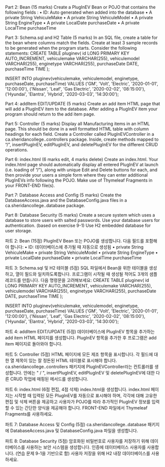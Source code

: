 Part 2: Bean (15 marks) 
Create a PlugInEV Bean or POJO that contains the following fields :
•	ID: Auto generated when added into the database 
•	A private String VehiculeMake 
•	A private String VehiculeModel
•	A private String EngineType
•	A private LocalDate purchaseDate
•	A private LocalTime purchaseTime

Part 3: Schema.sql and H2 Table (5 marks) 
In an SQL file, create a table for the bean where columns match the fields.  Create at least 3 sample records to be generated when the program starts. Consider the following statements: 
CREATE TABLE pluginev( 
id LONG PRIMARY KEY AUTO_INCREMENT, 
vehiculemake VARCHAR(255), 
vehiculemodel VARCHAR(255),
enginetype VARCHAR(255), 
purchaseDate DATE, 
purchaseTime TIME 
); 

INSERT INTO pluginev(vehiculemake, vehiculemodel, enginetype, purchaseDate, purchaseTime) VALUES 
('GM', 'Volt', 'Electric', '2020-01-01', '12:00:00'), 
('Nissan', 'Leaf', 'Gas Electric', '2020-02-02', '08:15:00'), 
('Hyundai', 'Elantra', 'Hybrid', '2020-03-03', '14:30:00'); 

Part 4: addItem EDIT/UPDATE (5 marks) 
Create an add item HTML page that will add a PlugInEV item to the database.  After adding a PlugInEV item your program should return to the add item page.   


Part 5: Controller (5 marks) 
Display all Manufacturing items in an HTML page.  This should be done in a well formatted HTML table with column headings for each field.
Create a Controller called PlugInEVController in a ca.sheridancollege.<yourUserName>.controllers package.  Inside, create methods mapped to “/”, insertPlugInEV, editPlugInEV, and deletePlugInEV for the different CRUD operations.

Part 6: index.html (6 marks edit, 4 marks delete) 
Create an index.html.
Your index.html page should automatically display all entered PlugInEV at launch (i.e. loading of “/”), along with unique Edit and Delete buttons for each, and then provide your users a simple form where they can enter additional PlugInEVs info following the POJO. 
Make use of Thymeleaf Fragments in your FRONT-END file(s).

Part 7: Database Access and Config (5 marks) 
Create the DatabaseAccess.java and the DatabaseConfig.java files in a ca.sheridancollege.<yourUserName>.database package.

Part 8: Database Security (5 marks) 
Create a secure system which uses a database to store users with salted passwords. Use your database users for authentication. (based on exercise 9-1)
Use H2 embedded database for user storage.


<korean>
파트 2: Bean (15점)
PlugInEV Bean 또는 POJO를 생성합니다. 다음 필드를 포함해야 합니다:
• ID: 데이터베이스에 추가될 때 자동으로 생성됨
• private String VehiculeMake
• private String VehiculeModel
• private String EngineType
• private LocalDate purchaseDate
• private LocalTime purchaseTime

파트 3: Schema.sql 및 H2 테이블 (5점)
SQL 파일에서 Bean을 위한 테이블을 생성하고, 열이 필드와 일치하도록합니다. 프로그램이 시작될 때 생성될 적어도 3개의 샘플 레코드를 만듭니다. 다음 명령문을 고려해보세요:
CREATE TABLE pluginev(
id LONG PRIMARY KEY AUTO_INCREMENT,
vehiculemake VARCHAR(255),
vehiculemodel VARCHAR(255),
enginetype VARCHAR(255),
purchaseDate DATE,
purchaseTime TIME
);

INSERT INTO pluginev(vehiculemake, vehiculemodel, enginetype, purchaseDate, purchaseTime) VALUES
('GM', 'Volt', 'Electric', '2020-01-01', '12:00:00'),
('Nissan', 'Leaf', 'Gas Electric', '2020-02-02', '08:15:00'),
('Hyundai', 'Elantra', 'Hybrid', '2020-03-03', '14:30:00');

파트 4: addItem EDIT/UPDATE (5점)
데이터베이스에 PlugInEV 항목을 추가하는 add item HTML 페이지를 생성합니다. PlugInEV 항목을 추가한 후 프로그램은 add item 페이지로 돌아와야 합니다.

파트 5: Controller (5점)
HTML 페이지에 모든 제조 항목을 표시합니다. 각 필드에 대한 열 제목이 있는 잘 정돈된 HTML 테이블로 표시해야 합니다.
ca.sheridancollege.<yourUserName>.controllers 패키지에 PlugInEVController라는 컨트롤러를 생성합니다. 안에는 " / ", insertPlugInEV, editPlugInEV 및 deletePlugInEV에 대한 다른 CRUD 작업에 매핑된 메서드를 생성합니다.

파트 6: index.html (6점 편집, 4점 삭제)
index.html을 생성합니다.
index.html 페이지는 시작할 때 입력된 모든 PlugInEV를 자동으로 표시해야 하며, 각각에 대해 고유한 편집 및 삭제 버튼을 제공하고 사용자가 POJO를 따라 추가적인 PlugInEV 정보를 입력할 수 있는 간단한 양식을 제공해야 합니다.
FRONT-END 파일에서 Thymeleaf Fragments를 사용하세요.

파트 7: Database Access 및 Config (5점)
ca.sheridancollege.<yourUserName>.database 패키지에 DatabaseAccess.java 및 DatabaseConfig.java 파일을 생성합니다.

파트 8: Database Security (5점)
암호화된 비밀번호로 사용자를 저장하기 위해 데이터베이스를 사용하는 보안 시스템을 생성합니다. 인증에 데이터베이스 사용자를 사용합니다. (연습 문제 9-1을 기반으로 함)
사용자 저장을 위해 H2 내장 데이터베이스를 사용하세요.

